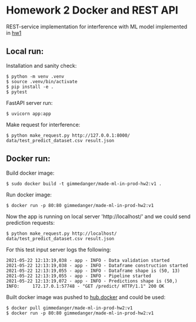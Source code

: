 # Homework 2 Docker and REST API

REST-service implementation for interference with ML model implemented in [hw1](https://github.com/made-ml-in-prod-2021/gimmedanger/tree/main/ml_prod_ready_example)

## Local run:

Installation and sanity check:
~~~
$ python -m venv .venv
$ source .venv/bin/activate
$ pip install -e .
$ pytest
~~~

FastAPI server run:
~~~
$ uvicorn app:app
~~~

Make request for interference:
~~~
$ python make_request.py http://127.0.0.1:8000/ data/test_predict_dataset.csv result.json
~~~

## Docker run:

Build docker image:
~~~
$ sudo docker build -t gimmedanger/made-ml-in-prod-hw2:v1 .
~~~

Run docker image:
~~~
$ docker run -p 80:80 gimmedanger/made-ml-in-prod-hw2:v1
~~~

Now the app is running on local server 'http://localhost/' and we could send prediction requests:
~~~
$ python make_request.py http://localhost/ data/test_predict_dataset.csv result.json
~~~

For this test input server logs the following:
~~~
2021-05-22 12:13:19,038 - app - INFO - Data validation started
2021-05-22 12:13:19,038 - app - INFO - Dataframe construction started
2021-05-22 12:13:19,055 - app - INFO - Dataframe shape is (50, 13)
2021-05-22 12:13:19,055 - app - INFO - Pipeline started
2021-05-22 12:13:19,072 - app - INFO - Predictions shape is (50,)
INFO:     172.17.0.1:57748 - "GET /predict/ HTTP/1.1" 200 OK
~~~

Built docker image was pushed to [hub.docker](https://hub.docker.com/repository/docker/gimmedanger/made-ml-in-prod-hw2) and could be used:
~~~
$ docker pull gimmedanger/made-ml-in-prod-hw2:v1
$ docker run -p 80:80 gimmedanger/made-ml-in-prod-hw2:v1
~~~
